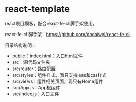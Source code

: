 # react-template
react项目模板，配合react-fe-cli脚手架使用。

react-fe-cli脚手架：https://github.com/dadaiwei/react-fe-cli

目录结构说明：
- public：index.html：入口html文件
- src：源代码文件夹
- src/router：路由配置
- src/styles：组件样式，暂只支持less和css样式
- src/views：组件相关页面，现只有Home组件
- src/App.js：App根组件
- src/index.js：入口文件